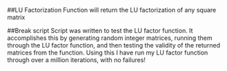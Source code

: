 ##LU Factorization
Function will return the LU factorization of any square matrix

##Break script
Script was written to test the LU factor function. It accomplishes this by generating random integer matrices,
running them through the LU factor function, and then testing the validity of the returned matrices from the function.
Using this I have run my LU factor function through over a million iterations, with no failures!
